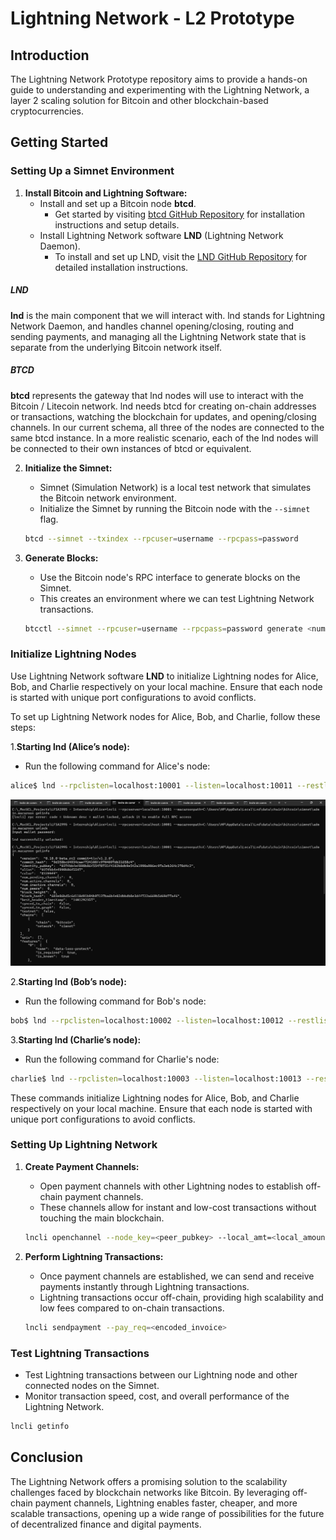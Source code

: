 # Lightning Network - L2 Prototype 

## Introduction

The Lightning Network Prototype repository aims to provide a hands-on guide to understanding and experimenting with the Lightning Network, a layer 2 scaling solution for Bitcoin and other blockchain-based cryptocurrencies.

## Getting Started

### Setting Up a Simnet Environment

1. **Install Bitcoin and Lightning Software:**
   - Install and set up a Bitcoin node **btcd**.
     - Get started by visiting [btcd GitHub Repository](https://github.com/btcsuite/btcd) for installation instructions and setup details.
   - Install Lightning Network software **LND** (Lightning Network Daemon).
     - To install and set up LND, visit the [LND GitHub Repository](https://github.com/lightningnetwork/lnd) for detailed installation instructions.

##### **LND**
**lnd** is the main component that we will interact with. lnd stands for Lightning Network Daemon, and handles channel opening/closing, routing and sending payments, and managing all the Lightning Network state that is separate from the underlying Bitcoin network itself.

##### **BTCD**
**btcd** represents the gateway that lnd nodes will use to interact with the Bitcoin / Litecoin network. lnd needs btcd for creating on-chain addresses or transactions, watching the blockchain for updates, and opening/closing channels. In our current schema, all three of the nodes are connected to the same btcd instance. In a more realistic scenario, each of the lnd nodes will be connected to their own instances of btcd or equivalent.

2. **Initialize the Simnet:**
   - Simnet (Simulation Network) is a local test network that simulates the Bitcoin network environment.
   - Initialize the Simnet by running the Bitcoin node with the `--simnet` flag.

   ```bash
   btcd --simnet --txindex --rpcuser=username --rpcpass=password
   ```

3. **Generate Blocks:**
   - Use the Bitcoin node's RPC interface to generate blocks on the Simnet.
   - This creates an environment where we can test Lightning Network transactions.
   ```bash
   btcctl --simnet --rpcuser=username --rpcpass=password generate <number_of_blocks>
   ```

### Initialize Lightning Nodes

Use Lightning Network software **LND** to initialize Lightning nodes for Alice, Bob, and Charlie respectively on your local machine. Ensure that each node is started with unique port configurations to avoid conflicts.

To set up Lightning Network nodes for Alice, Bob, and Charlie, follow these steps:

1.**Starting lnd (Alice’s node):**
   - Run the following command for Alice's node:

   ```bash
   alice$ lnd --rpclisten=localhost:10001 --listen=localhost:10011 --restlisten=localhost:8001 --datadir=data --logdir=log --debuglevel=info --bitcoin.simnet --bitcoin.active --bitcoin.node=btcd --btcd.rpcuser=username --btcd.rpcpass=password 
   ```

![alt text](image-1.png)

2.**Starting lnd (Bob’s node):**
   - Run the following command for Bob's node:
```bash
bob$ lnd --rpclisten=localhost:10002 --listen=localhost:10012 --restlisten=localhost:8002 --datadir=data --logdir=log --debuglevel=info --bitcoin.simnet --bitcoin.active --bitcoin.node=btcd --btcd.rpcuser=username --btcd.rpcpass=password 

```

3.**Starting lnd (Charlie’s node):**
- Run the following command for Charlie's node:
```bash
charlie$ lnd --rpclisten=localhost:10003 --listen=localhost:10013 --restlisten=localhost:8003 --datadir=data --logdir=log --debuglevel=info --bitcoin.simnet --bitcoin.active --bitcoin.node=btcd --btcd.rpcuser=username --btcd.rpcpass=password 
```


These commands initialize Lightning nodes for Alice, Bob, and Charlie respectively on your local machine. Ensure that each node is started with unique port configurations to avoid conflicts.


### Setting Up Lightning Network

1. **Create Payment Channels:**
   - Open payment channels with other Lightning nodes to establish off-chain payment channels.
   - These channels allow for instant and low-cost transactions without touching the main blockchain.
   
   ```bash
   lncli openchannel --node_key=<peer_pubkey> --local_amt=<local_amount>
   ```

2. **Perform Lightning Transactions:**
   - Once payment channels are established, we can send and receive payments instantly through Lightning transactions.
   - Lightning transactions occur off-chain, providing high scalability and low fees compared to on-chain transactions.
   ```bash
   lncli sendpayment --pay_req=<encoded_invoice>
   ```
### Test Lightning Transactions

   - Test Lightning transactions between our Lightning node and other connected nodes on the Simnet.
   - Monitor transaction speed, cost, and overall performance of the Lightning Network.
   ```bash
   lncli getinfo
   ```

## Conclusion

The Lightning Network offers a promising solution to the scalability challenges faced by blockchain networks like Bitcoin. By leveraging off-chain payment channels, Lightning enables faster, cheaper, and more scalable transactions, opening up a wide range of possibilities for the future of decentralized finance and digital payments.




